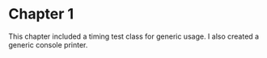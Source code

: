 # Chapter 1

This chapter included a timing test class for generic usage. I also created a generic console printer.